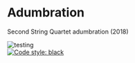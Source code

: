 # Adumbration
Second String Quartet adumbration (2018)

![testing](https://github.com/GregoryREvans/adumbration/workflows/testing/badge.svg) <br />
[![Code style: black](https://img.shields.io/badge/code%20style-black-000000.svg)](https://github.com/python/black) <br/>
